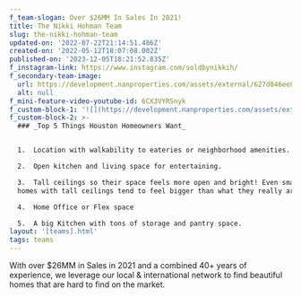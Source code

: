 ```yaml
---
f_team-slogan: Over $26MM In Sales In 2021!
title: The Nikki Hohman Team
slug: the-nikki-hohman-team
updated-on: '2022-07-22T21:14:51.486Z'
created-on: '2022-05-12T18:07:08.002Z'
published-on: '2023-12-05T18:21:52.835Z'
f_instagram-link: https://www.instagram.com/soldbynikkih/
f_secondary-team-image:
  url: https://development.nanproperties.com/assets/external/627d846ee80186a62c2f86ac___9129202.jpeg
  alt: null
f_mini-feature-video-youtube-id: 6CX3VYRSnyk
f_custom-block-1: '![](https://development.nanproperties.com/assets/external/62db12d18757e877e3f7c0c1_nikki-hohman-team-3201.jpeg)'
f_custom-block-2: >-
  ### _Top 5 Things Houston Homeowners Want_


  1.  Location with walkability to eateries or neighborhood amenities.

  2.  Open kitchen and living space for entertaining.

  3.  Tall ceilings so their space feels more open and bright! Even smaller
  homes with tall ceilings tend to feel bigger than what they really are!

  4.  Home Office or Flex space

  5.  A big Kitchen with tons of storage and pantry space.
layout: '[teams].html'
tags: teams
---
```


With over $26MM in Sales in 2021 and a combined 40+ years of experience, we leverage our local & international network to find beautiful homes that are hard to find on the market.
